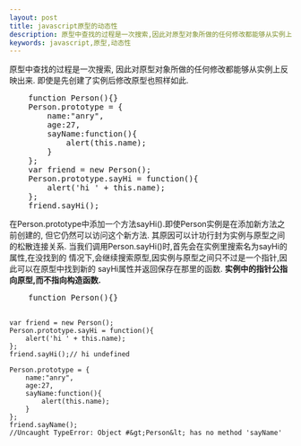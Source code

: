 ```yaml
---
layout: post
title: javascript原型的动态性
description: 原型中查找的过程是一次搜索,因此对原型对象所做的任何修改都能够从实例上反映出来.即使是先创建了实例后修改原型也照样如此.
keywords: javascript,原型,动态性
---
```


<style type="text/css">
    .main-article pre{
        color: #008000;
        font-weight: bold;
    }

</style>
<p>
    原型中查找的过程是一次搜索,
    因此对原型对象所做的任何修改都能够从实例上反映出来.
    即使是先创建了实例后修改原型也照样如此.
</p>
<pre>
    function Person(){}
    Person.prototype = {
        name:"anry",
        age:27,
        sayName:function(){
            alert(this.name);
        }
    };
    var friend = new Person();
    Person.prototype.sayHi = function(){
        alert('hi ' + this.name);
    };
    friend.sayHi();
</pre>
<p>
    在Person.prototype中添加一个方法sayHi().即使Person实例是在添加新方法之前创建的,
    但它仍然可以访问这个新方法.
    其原因可以计功行封为实例与原型之间的松散连接关系.
    当我们调用Person.sayHi()时,首先会在实例里搜索名为sayHi的属性,在没找到的
    情况下,会继续搜索原型,因实例与原型之间只不过是一个指针,因此可以在原型中找到新的
    sayHi属性并返回保存在那里的函数.
    <strong>
        实例中的指针公指向原型,而不指向构造函数.
    </strong>
</p>
<pre>
    function Person(){}

    var friend = new Person();
    Person.prototype.sayHi = function(){
        alert('hi ' + this.name);
    };
    friend.sayHi();// hi undefined

    Person.prototype = {
        name:"anry",
        age:27,
        sayName:function(){
            alert(this.name);
        }
    };
    friend.sayName();
    //Uncaught TypeError: Object #&gt;Person&lt; has no method 'sayName'
</pre>
